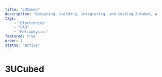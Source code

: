 ```yaml
---
title: "3UCubed"
description: "Designing, building, integrating, and testing 3UCubed, a 3U CubeSAT with student-build instruments. This project is part of the IMAP Student Collaboration with NASA. I worked on the instrument calibration and physical assembly ahead of our October 2025 launch date."
tags: 
    - "Electronics"
    - "CAD"
    - "Heliophysics"
featured: true
order: 1
status: "active"
---
```


# 3UCubed

